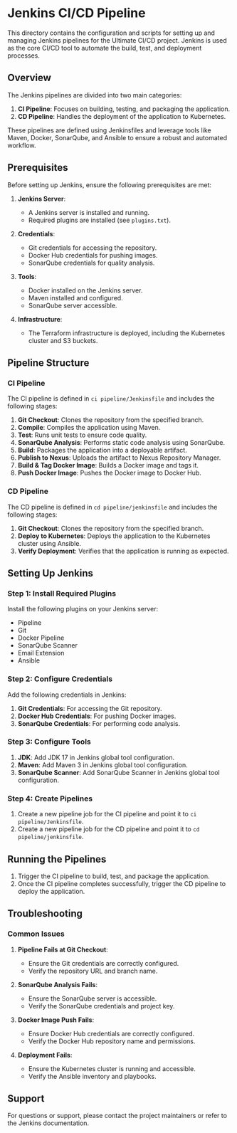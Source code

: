 # Jenkins CI/CD Pipeline

This directory contains the configuration and scripts for setting up and managing Jenkins pipelines for the Ultimate CI/CD project. Jenkins is used as the core CI/CD tool to automate the build, test, and deployment processes.

## Overview

The Jenkins pipelines are divided into two main categories:

1. **CI Pipeline**: Focuses on building, testing, and packaging the application.
2. **CD Pipeline**: Handles the deployment of the application to Kubernetes.

These pipelines are defined using Jenkinsfiles and leverage tools like Maven, Docker, SonarQube, and Ansible to ensure a robust and automated workflow.

## Prerequisites

Before setting up Jenkins, ensure the following prerequisites are met:

1. **Jenkins Server**:
   - A Jenkins server is installed and running.
   - Required plugins are installed (see `plugins.txt`).

2. **Credentials**:
   - Git credentials for accessing the repository.
   - Docker Hub credentials for pushing images.
   - SonarQube credentials for quality analysis.

3. **Tools**:
   - Docker installed on the Jenkins server.
   - Maven installed and configured.
   - SonarQube server accessible.

4. **Infrastructure**:
   - The Terraform infrastructure is deployed, including the Kubernetes cluster and S3 buckets.

## Pipeline Structure

### CI Pipeline

The CI pipeline is defined in `ci pipeline/Jenkinsfile` and includes the following stages:

1. **Git Checkout**: Clones the repository from the specified branch.
2. **Compile**: Compiles the application using Maven.
3. **Test**: Runs unit tests to ensure code quality.
4. **SonarQube Analysis**: Performs static code analysis using SonarQube.
5. **Build**: Packages the application into a deployable artifact.
6. **Publish to Nexus**: Uploads the artifact to Nexus Repository Manager.
7. **Build & Tag Docker Image**: Builds a Docker image and tags it.
8. **Push Docker Image**: Pushes the Docker image to Docker Hub.

### CD Pipeline

The CD pipeline is defined in `cd pipeline/jenkinsfile` and includes the following stages:

1. **Git Checkout**: Clones the repository from the specified branch.
2. **Deploy to Kubernetes**: Deploys the application to the Kubernetes cluster using Ansible.
3. **Verify Deployment**: Verifies that the application is running as expected.

## Setting Up Jenkins

### Step 1: Install Required Plugins

Install the following plugins on your Jenkins server:

- Pipeline
- Git
- Docker Pipeline
- SonarQube Scanner
- Email Extension
- Ansible

### Step 2: Configure Credentials

Add the following credentials in Jenkins:

1. **Git Credentials**: For accessing the Git repository.
2. **Docker Hub Credentials**: For pushing Docker images.
3. **SonarQube Credentials**: For performing code analysis.

### Step 3: Configure Tools

1. **JDK**: Add JDK 17 in Jenkins global tool configuration.
2. **Maven**: Add Maven 3 in Jenkins global tool configuration.
3. **SonarQube Scanner**: Add SonarQube Scanner in Jenkins global tool configuration.

### Step 4: Create Pipelines

1. Create a new pipeline job for the CI pipeline and point it to `ci pipeline/Jenkinsfile`.
2. Create a new pipeline job for the CD pipeline and point it to `cd pipeline/jenkinsfile`.

## Running the Pipelines

1. Trigger the CI pipeline to build, test, and package the application.
2. Once the CI pipeline completes successfully, trigger the CD pipeline to deploy the application.

## Troubleshooting

### Common Issues

1. **Pipeline Fails at Git Checkout**:
   - Ensure the Git credentials are correctly configured.
   - Verify the repository URL and branch name.

2. **SonarQube Analysis Fails**:
   - Ensure the SonarQube server is accessible.
   - Verify the SonarQube credentials and project key.

3. **Docker Image Push Fails**:
   - Ensure Docker Hub credentials are correctly configured.
   - Verify the Docker Hub repository name and permissions.

4. **Deployment Fails**:
   - Ensure the Kubernetes cluster is running and accessible.
   - Verify the Ansible inventory and playbooks.

## Support

For questions or support, please contact the project maintainers or refer to the Jenkins documentation.